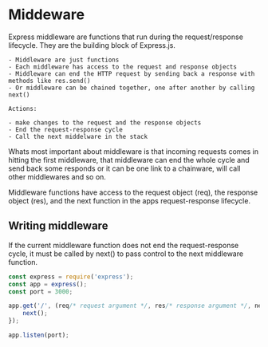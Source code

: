 # Middeware

Express middleware are functions that run during the request/response lifecycle. They are the building block of Express.js.

    - Middleware are just functions
    - Each middleware has access to the request and response objects
    - Middleware can end the HTTP request by sending back a response with methods like res.send()
    - Or middleware can be chained together, one after another by calling next()

    Actions:

    - make changes to the request and the response objects
    - End the request-response cycle
    - Call the next middelware in the stack

Whats most important about middleware is that incoming requests comes in hitting the first middleware, that middleware can end the whole cycle and send back some responds or it can be one link to a chainware, will call other middlewares and so on.

Middleware functions have access to the request object (req), the response object (res), and the next function in the apps request-response lifecycle.

## Writing middleware

If the current middleware function does not end the request-response cycle, it must be called by next() to pass control to the next middleware function.

```js
const express = require('express');
const app = express();
const port = 3000;

app.get('/', (req/* request argument */, res/* response argument */, next) => /* The middleware anonymous arrow function */ {
    next();
});

app.listen(port);
```